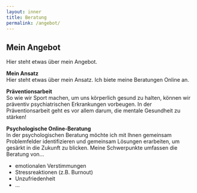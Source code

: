 ```yaml
---
layout: inner
title: Beratung
permalink: /angebot/
---
```


## Mein Angebot
Hier steht etwas über mein Angebot.

**Mein Ansatz** <br>
Hier steht etwas über mein Ansatz. Ich biete meine Beratungen Online an. 

**Präventionsarbeit** <br>
So wie wir Sport machen, um uns körperlich gesund zu halten, können wir präventiv psychiatrischen Erkrankungen vorbeugen. In der Präventionsarbeit geht es vor allem darum, die mentale Gesundheit zu stärken! 

**Psychologische Online-Beratung** <br>
In der psychologischen Beratung möchte ich mit Ihnen gemeinsam Problemfelder identifizieren und gemeinsam Lösungen erarbeiten, um gesärkt in die Zukunft zu blicken. Meine Schwerpunkte umfassen die Beratung von...
- emotionalen Verstimmungen <br />
- Stressreaktionen (z.B. Burnout) <br />
- Unzufriedenheit <br />
- ...

